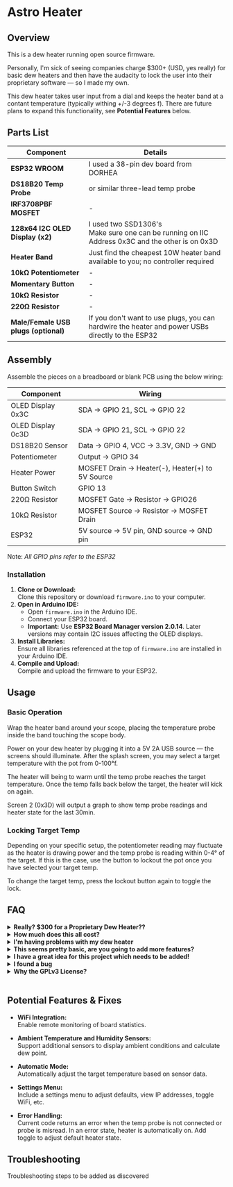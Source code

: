 # Astro Heater
## Overview
This is a dew heater running open source firmware. 

Personally, I'm sick of seeing companies charge $300+ (USD, yes really) for basic dew heaters and then have the audacity to lock the user into their proprietary software — so I made my own.

This dew heater takes user input from a dial and keeps the heater band at a contant temperature (typically withing +/-3 degrees f). There are future plans to expand this functionality, see **Potential Features** below.


## Parts List
| Component                     | Details |
|--------------------------------|---------|
| **ESP32 WROOM**               | I used a 38-pin dev board from DORHEA |
| **DS18B20 Temp Probe**        | or similar three-lead temp probe |
| **IRF3708PBF MOSFET**         | - |
| **128x64 I2C OLED Display (x2)** | I used two SSD1306's<br>Make sure one can be running on IIC Address 0x3C and the other is on 0x3D |
| **Heater Band**               | Just find the cheapest 10W heater band available to you; no controller required |
| **10kΩ Potentiometer**        | - |
| **Momentary Button**          | - |
| **10kΩ Resistor**             | - |
| **220Ω Resistor**             | - |
| **Male/Female USB plugs (optional)** | If you don't want to use plugs, you can hardwire the heater and power USBs directly to the ESP32 |



## Assembly
Assemble the pieces on a breadboard or blank PCB using the below wiring:

| Component          | Wiring  |
|-------------------|------------|
| OLED Display 0x3C  | SDA -> GPIO 21, SCL -> GPIO 22 |
| OLED Display 0c3D  | SDA -> GPIO 21, SCL -> GPIO 22 |
| DS18B20 Sensor   | Data -> GPIO 4, VCC -> 3.3V, GND -> GND |
| Potentiometer    | Output -> GPIO 34 |
| Heater Power     | MOSFET Drain -> Heater(-), Heater(+) to 5V Source |
| Button Switch    | GPIO 13 |
| 220Ω Resistor | MOSFET Gate -> Resistor -> GPIO26 |
| 10kΩ Resistor | MOSFET Source -> Resistor -> MOSFET Drain |
| ESP32 | 5V source -> 5V pin, GND source -> GND pin |

Note: *All GPIO pins refer to the ESP32*


### Installation

1. **Clone or Download:**  
   Clone this repository or download `firmware.ino` to your computer.
2. **Open in Arduino IDE:**  
   - Open `firmware.ino` in the Arduino IDE.
   - Connect your ESP32 board.
   - **Important:** Use **ESP32 Board Manager version 2.0.14**. Later versions may contain I2C issues affecting the OLED displays.
3. **Install Libraries:**  
   Ensure all libraries referenced at the top of `firmware.ino` are installed in your Arduino IDE.
4. **Compile and Upload:**  
   Compile and upload the firmware to your ESP32.


## Usage

### Basic Operation
Wrap the heater band around your scope, placing the temperature probe inside the band touching the scope body.

Power on your dew heater by plugging it into a 5V 2A USB source — the screens should illuminate. After the splash screen, you may select a target temperature with the pot from 0-100°f. 

The heater will being to warm until the temp probe reaches the target temperature. Once the temp falls back below the target, the heater will kick on again.

Screen 2 (0x3D) will output a graph to show temp probe readings and heater state for the last 30min.

### Locking Target Temp
Depending on your specific setup, the potentiometer reading may fluctuate as the heater is drawing power and the temp probe is reading within 0-4° of the target. If this is the case, use the button to lockout the pot once you have selected your target temp.

To change the target temp, press the lockout button again to toggle the lock.


## FAQ

<details>
  <summary><strong>Really? $300 for a Proprietary Dew Heater??</strong></summary>
  <p>Ok, maybe I fudged a bit there — but at the time of writing the <em>Pegasus DewMaster 2</em> is $279 below VAT and Shipping costs, and that's before buying the actual heating bands as well.
  
  Now, this current setup doesn't do <em>quite</em> as much as the <em>DewMaster</em>, but it is a <strong>whole</strong> lot cheaper. I built my personal setup for ~$50, and you could do it cheaper if you got better deals or already had some of the parts.
  
  See the Potential Features section below to see some things which might be added soon to truly make this a replacement for the <em>Pegasus</em>.</p>
</details>

<details>
  <summary><strong>How much does this all cost?</strong></summary>
  <p>About $50 if you have to buy everything, but you can save some money if you get better deals than I did or have some of these parts already laying around.
  
  I tried to use common components so you might be able to find somebody willing to part with a resistor or two.</p>
</details>

<details>
  <summary><strong>I'm having problems with my dew heater</strong></summary>
  <p>Ok, that's not really a question, but check out the Troubleshooting section below!</p>
</details>

<details>
  <summary><strong>This seems pretty basic, are you going to add more features?</strong></summary>
  <p>Short Answer: Probably
  
  Long Answer: I have a job and a life, <em>but</em> part of my life is Astronomy, so I'll add new features as I think of them and have the time to implement them. I won't be keeping any sort of update schedule, but you can follow this repo to be notified of the changes.</p>
</details>

<details>
  <summary><strong>I have a great idea for this project which needs to be added!</strong></summary>
  <p>That's great! That's the beauty of FOSS, feel free to make a fork of this project and get working on it!  :)
  
  If you want to collab on the main branch, make a pull request with your changes and I'll take a look.
  
  If you just have a feature you'd like to request, make an issue report and tag it as `feature request`.</p>
</details>

<details>
  <summary><strong>I found a bug</strong></summary>
  <p>Ooh, not good. Create an issue report and I'll take a look.
  
  Try to include as much info as you can to help me recreate the bug: ESP32 model#, part#'s, Serial Monitor outputs etc.
  
  Make sure to tag your post with `bug`.</p>
</details>

<details>
  <summary><strong>Why the GPLv3 License?</strong></summary>
  <p>Pretty simply put, I don't want anyone to try and charge money for this code (that includes <em>me</em>). I'm putting this out into the world so anyone can put together their own dew heater that just works. I want to make sure you have the right to use this code, for free, in perpetuity — and GNU's GPL license allows me to do that. 
  
  Check out https://www.gnu.org/licenses/gpl-3.0.en.html to learn more.</p>
</details>
<br>


## Potential Features & Fixes

- **WiFi Integration:**  
  Enable remote monitoring of board statistics.

- **Ambient Temperature and Humidity Sensors:**  
  Support additional sensors to display ambient conditions and calculate dew point.

- **Automatic Mode:**  
  Automatically adjust the target temperature based on sensor data.

- **Settings Menu:**  
  Include a settings menu to adjust defaults, view IP addresses, toggle WiFi, etc.

- **Error Handling:**  
  Current code returns an error when the temp probe is not connected or probe is misread. In an error state, heater is automatically on. Add toggle to adjust default heater state.


## Troubleshooting
Troubleshooting steps to be added as discovered